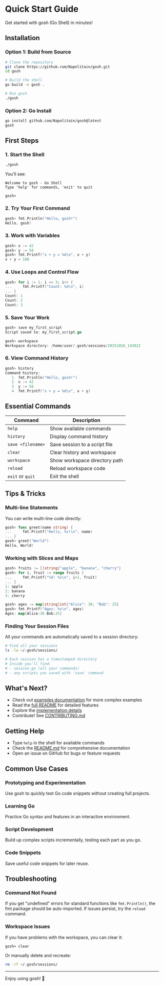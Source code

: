# Quick Start Guide

Get started with gosh (Go Shell) in minutes!

## Installation

### Option 1: Build from Source

```bash
# Clone the repository
git clone https://github.com/Napolitain/gosh.git
cd gosh

# Build the shell
go build -o gosh .

# Run gosh
./gosh
```

### Option 2: Go Install

```bash
go install github.com/Napolitain/gosh@latest
gosh
```

## First Steps

### 1. Start the Shell

```bash
./gosh
```

You'll see:
```
Welcome to gosh - Go Shell
Type 'help' for commands, 'exit' to quit

gosh>
```

### 2. Try Your First Command

```go
gosh> fmt.Println("Hello, gosh!")
Hello, gosh!
```

### 3. Work with Variables

```go
gosh> x := 42
gosh> y := 58
gosh> fmt.Printf("x + y = %d\n", x + y)
x + y = 100
```

### 4. Use Loops and Control Flow

```go
gosh> for i := 1; i <= 3; i++ {
...     fmt.Printf("Count: %d\n", i)
... }
Count: 1
Count: 2
Count: 3
```

### 5. Save Your Work

```go
gosh> save my_first_script
Script saved to: my_first_script.go

gosh> workspace
Workspace directory: /home/user/.gosh/sessions/20251026_143022
```

### 6. View Command History

```go
gosh> history
Command history:
   1  fmt.Println("Hello, gosh!")
   2  x := 42
   3  y := 58
   4  fmt.Printf("x + y = %d\n", x + y)
```

## Essential Commands

| Command | Description |
|---------|-------------|
| `help` | Show available commands |
| `history` | Display command history |
| `save <filename>` | Save session to a script file |
| `clear` | Clear history and workspace |
| `workspace` | Show workspace directory path |
| `reload` | Reload workspace code |
| `exit` or `quit` | Exit the shell |

## Tips & Tricks

### Multi-line Statements

You can write multi-line code directly:

```go
gosh> func greet(name string) {
...     fmt.Printf("Hello, %s!\n", name)
... }
gosh> greet("World")
Hello, World!
```

### Working with Slices and Maps

```go
gosh> fruits := []string{"apple", "banana", "cherry"}
gosh> for i, fruit := range fruits {
...     fmt.Printf("%d: %s\n", i+1, fruit)
... }
1: apple
2: banana
3: cherry

gosh> ages := map[string]int{"Alice": 30, "Bob": 25}
gosh> fmt.Printf("Ages: %v\n", ages)
Ages: map[Alice:30 Bob:25]
```

### Finding Your Session Files

All your commands are automatically saved to a session directory:

```bash
# Find all your sessions
ls -la ~/.gosh/sessions/

# Each session has a timestamped directory
# Inside you'll find:
# - session.go (all your commands)
# - any scripts you saved with 'save' command
```

## What's Next?

- Check out [examples documentation](../docs/examples/README.md) for more complex examples
- Read the [full README](../README.md) for detailed features
- Explore the [implementation details](../docs/IMPLEMENTATION.md)
- Contribute! See [CONTRIBUTING.md](../CONTRIBUTING.md)

## Getting Help

- Type `help` in the shell for available commands
- Check the [README.md](../README.md) for comprehensive documentation
- Open an issue on GitHub for bugs or feature requests

## Common Use Cases

### Prototyping and Experimentation

Use gosh to quickly test Go code snippets without creating full projects.

### Learning Go

Practice Go syntax and features in an interactive environment.

### Script Development

Build up complex scripts incrementally, testing each part as you go.

### Code Snippets

Save useful code snippets for later reuse.

## Troubleshooting

### Command Not Found

If you get "undefined" errors for standard functions like `fmt.Println()`, the fmt package should be auto-imported. If issues persist, try the `reload` command.

### Workspace Issues

If you have problems with the workspace, you can clear it:
```
gosh> clear
```

Or manually delete and recreate:
```bash
rm -rf ~/.gosh/sessions/
```

---

Enjoy using gosh! 🚀
